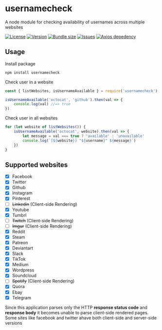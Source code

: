 # usernamecheck
A node module for checking availability of usernames across multiple websites

[![License](https://img.shields.io/github/license/adrianofinco/usernamecheck)](LICENSE)
[![Version](https://img.shields.io/npm/v/usernamecheck)](https://www.npmjs.com/package/usernamecheck)
[![Bundle size](https://img.shields.io/bundlephobia/minzip/usernamecheck)](https://www.npmjs.com/package/usernamecheck)
[![Issues](https://img.shields.io/github/issues/adrianofinco/usernamecheck)](https://github.com/adrianofinco/usernamecheck-cli/issues)
[![Axios depedency](https://img.shields.io/github/package-json/dependency-version/adrianofinco/usernamecheck/axios)](package.json)

## Usage
Install package
```sh
npm install usernamecheck
```

Check user in a website
```js
const { listWebsites, isUsernameAvailable } = require('usernamecheck')

isUsernameAvailable('octocat', 'github').then(val => {
    console.log(val) //=> true
})
```

Check user in all websites
```js
for (let website of listWebsites()) {
    isUsernameAvailable('octocat', website).then(val => {
        let message = val === true ? 'available' : 'unavailable'
        console.log(`[${website}] "${username}" ${message}`)
    })
}
```

## Supported websites
- [x] Facebook
- [x] Twitter
- [x] Github
- [x] Instagram
- [x] Pinterest
- [ ] ~~Linkedin~~ (Client-side Rendering)
- [x] Youtube
- [x] Tumbrl
- [ ] ~~Twitch~~ (Client-side Rendering)
- [ ] ~~Imgur~~ (Client-side Rendering)
- [x] Reddit
- [x] Steam
- [x] Patreon
- [x] Deviantart
- [x] Slack
- [x] TikTok
- [x] Medium
- [x] Wordpress
- [x] Soundcloud
- [ ] ~~Spotify~~ (Client-side Rendering)
- [x] Quora
- [x] Ebay
- [x] Telegram 

Since this application parses only the HTTP **response status code** and **response body** it becomes unable to parse client-side rendered pages. Some sites like facebook and twitter ahave both client-side and server-side versions


